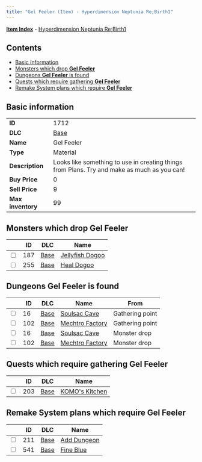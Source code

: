 ```yaml
---
title: "Gel Feeler (Item) - Hyperdimension Neptunia Re;Birth1"
---
```


[**Item Index**](/neptunia/rb1/item/index.html) - [Hyperdimension Neptunia Re;Birth1](/neptunia/rb1)

## Contents

- [Basic information](#basic-information)
- [Monsters which drop **Gel Feeler**](#monsters-which-drop-gel-feeler)
- [Dungeons **Gel Feeler** is found](#dungeons-gel-feeler-is-found)
- [Quests which require gathering **Gel Feeler**](#quests-which-require-gathering-gel-feeler)
- [Remake System plans which require **Gel Feeler**](#remake-system-plans-which-require-gel-feeler)

## Basic information

|   |   |
| -- | -- |
| **ID** | 1712 |
| **DLC** | [Base](/neptunia/rb1/dlc/1-base.html) |
| **Name** | Gel Feeler |
| **Type** | Material |
| **Description** | Looks like something to use in creating things from Plans. Try and make as much as you can! |
| **Buy Price** | 0 |
| **Sell Price** | 9 |
| **Max inventory** | 99 |


## Monsters which drop **Gel Feeler**

|    | ID | DLC | Name |
| -- | -- | --- | ---- |
| <input type="checkbox" id="rb1-monster-1-187" class="trackbox" /> | 187 | [Base](/neptunia/rb1/dlc/1-base.html) | [Jellyfish Dogoo](/neptunia/rb1/monster/1-187-jellyfish-dogoo.html) |
| <input type="checkbox" id="rb1-monster-1-255" class="trackbox" /> | 255 | [Base](/neptunia/rb1/dlc/1-base.html) | [Heal Dogoo](/neptunia/rb1/monster/1-255-heal-dogoo.html) |


## Dungeons **Gel Feeler** is found

|    | ID | DLC | Name | From |
| -- | -- | --- | ---- | ---- |
| <input type="checkbox" id="rb1-dungeon-1-16" class="trackbox" /> | 16 | [Base](/neptunia/rb1/dlc/1-base.html) | [Soulsac Cave](/neptunia/rb1/dungeon/1-16-soulsac-cave.html) | Gathering point |
| <input type="checkbox" id="rb1-dungeon-1-102" class="trackbox" /> | 102 | [Base](/neptunia/rb1/dlc/1-base.html) | [Mechtro Factory](/neptunia/rb1/dungeon/1-102-mechtro-factory.html) | Gathering point |
| <input type="checkbox" id="rb1-dungeon-1-16" class="trackbox" /> | 16 | [Base](/neptunia/rb1/dlc/1-base.html) | [Soulsac Cave](/neptunia/rb1/dungeon/1-16-soulsac-cave.html) | Monster drop |
| <input type="checkbox" id="rb1-dungeon-1-102" class="trackbox" /> | 102 | [Base](/neptunia/rb1/dlc/1-base.html) | [Mechtro Factory](/neptunia/rb1/dungeon/1-102-mechtro-factory.html) | Monster drop |


## Quests which require gathering **Gel Feeler**

|    | ID | DLC | Name |
| -- | -- | --- | ---- |
| <input type="checkbox" id="rb1-quest-1-203" class="trackbox" /> | 203 | [Base](/neptunia/rb1/dlc/1-base.html) | [KOMO's Kitchen](/neptunia/rb1/quest/1-203-komos-kitchen.html) |


## Remake System plans which require **Gel Feeler**

|    | ID | DLC | Name |
| -- | -- | --- | ---- |
| <input type="checkbox" id="rb1-quest-1-211" class="trackbox" /> | 211 | [Base](/neptunia/rb1/dlc/1-base.html) | [Add Dungeon](/neptunia/rb1/quest/1-211-add-dungeon.html) |
| <input type="checkbox" id="rb1-quest-1-541" class="trackbox" /> | 541 | [Base](/neptunia/rb1/dlc/1-base.html) | [Fine Blue](/neptunia/rb1/quest/1-541-fine-blue.html) |
